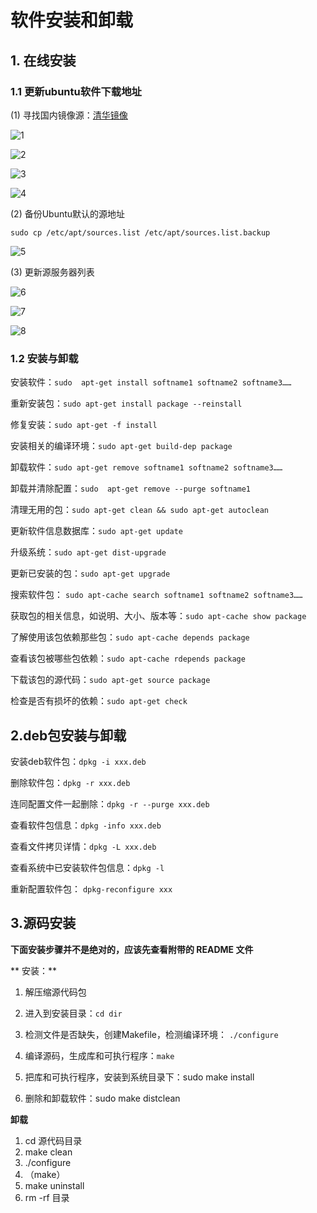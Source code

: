 # 软件安装和卸载

## 1. 在线安装

### 1.1 更新ubuntu软件下载地址

(1) 寻找国内镜像源：[清华镜像](https://mirrors.tuna.tsinghua.edu.cn)

![1](http://oojl6chve.bkt.clouddn.com//18-5-20/52085950.jpg)

![2](http://oojl6chve.bkt.clouddn.com//18-5-20/57656985.jpg)

![3](http://oojl6chve.bkt.clouddn.com//18-5-20/58229966.jpg)

![4](http://oojl6chve.bkt.clouddn.com//18-5-20/51537418.jpg)

(2) 备份Ubuntu默认的源地址

```
sudo cp /etc/apt/sources.list /etc/apt/sources.list.backup
```
![5](http://oojl6chve.bkt.clouddn.com//18-5-20/63103174.jpg)

(3) 更新源服务器列表

![6](http://oojl6chve.bkt.clouddn.com//18-5-20/32150581.jpg)

![7](http://oojl6chve.bkt.clouddn.com//18-5-20/22946403.jpg)

![8](http://oojl6chve.bkt.clouddn.com//18-5-20/6513492.jpg)

### 1.2 安装与卸载
安装软件：`sudo  apt-get install softname1 softname2 softname3……`

重新安装包：`sudo apt-get install package --reinstall   `

修复安装：`sudo apt-get -f install `  

安装相关的编译环境：`sudo apt-get build-dep package `


卸载软件：`sudo apt-get remove softname1 softname2 softname3……`

卸载并清除配置：`sudo  apt-get remove --purge softname1`

清理无用的包：`sudo apt-get clean && sudo apt-get autoclean` 


更新软件信息数据库：`sudo apt-get update`

升级系统：`sudo apt-get dist-upgrade `

更新已安装的包：`sudo apt-get upgrade `


搜索软件包： `sudo apt-cache search softname1 softname2 softname3……`

获取包的相关信息，如说明、大小、版本等：`sudo apt-cache show package ` 

了解使用该包依赖那些包：`sudo apt-cache depends package `

查看该包被哪些包依赖：`sudo apt-cache rdepends package `

下载该包的源代码：`sudo apt-get source package ` 

检查是否有损坏的依赖：`sudo apt-get check` 

## 2.deb包安装与卸载

安装deb软件包：`dpkg -i xxx.deb`

删除软件包：`dpkg -r xxx.deb`

连同配置文件一起删除：`dpkg -r --purge xxx.deb`

查看软件包信息：`dpkg -info xxx.deb`

查看文件拷贝详情：`dpkg -L xxx.deb`

查看系统中已安装软件包信息：`dpkg -l`

重新配置软件包： `dpkg-reconfigure xxx`

## 3.源码安装

**下面安装步骤并不是绝对的，应该先查看附带的 README 文件**

** 安装：**
1. 解压缩源代码包

2. 进入到安装目录：`cd dir`	

3. 检测文件是否缺失，创建Makefile，检测编译环境： `./configure`

4. 编译源码，生成库和可执行程序：`make`

5. 把库和可执行程序，安装到系统目录下：sudo make install

6. 删除和卸载软件：sudo make distclean

**卸载**
1. cd 源代码目录
2. make clean
3. ./configure
4. （make）
5. make uninstall
6. rm -rf 目录
